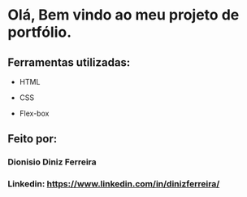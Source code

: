 
# Olá, Bem vindo ao meu projeto de portfólio.



## Ferramentas utilizadas:

* HTML

* CSS

* Flex-box

## Feito por:

### Dionisio Diniz Ferreira

### Linkedin: https://www.linkedin.com/in/dinizferreira/
